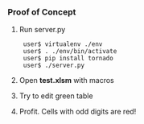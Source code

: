 ### Proof of Concept

1. Run server.py
    
        user$ virtualenv ./env
        user$ . ./env/bin/activate
        user$ pip install tornado
        user$ ./server.py
    
2. Open **test.xlsm** with macros

3. Try to edit green table

4. Profit. Cells with odd digits are red!
